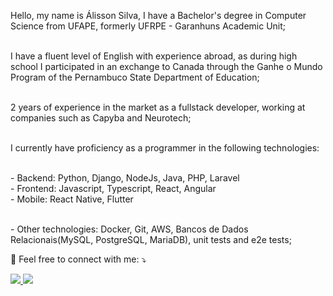 <p align="left"> 
Hello, my name is Álisson Silva, I have a Bachelor's degree in Computer Science from UFAPE, formerly UFRPE - Garanhuns Academic Unit;

<br>I have a fluent level of English with experience abroad, as during high school I participated in an exchange to Canada through the Ganhe o Mundo Program of the Pernambuco State Department of Education;

<br>2 years of experience in the market as a fullstack developer, working at companies such as Capyba and Neurotech;

<br>I currently have proficiency as a programmer in the following technologies:

<br>- Backend: Python, Django, NodeJs, Java, PHP, Laravel
<br>- Frontend: Javascript, Typescript, React, Angular
<br>- Mobile: React Native, Flutter

<br>- Other technologies: Docker, Git, AWS, Bancos de Dados Relacionais(MySQL, PostgreSQL, MariaDB), unit tests and e2e tests;
</p>

<p align="left">
  💌 Feel free to connect with me: ⤵️
</p>

<p align="left">
  <a href="https://www.linkedin.com/in/alisson-silva-630170145" alt="Linkedin">
    <img src="https://img.shields.io/badge/-Linkedin-1c1424?style=for-the-badge&logo=Linkedin&logoColor=FF79C6&link=https://www.linkedin.com/in/alisson-silva-630170145"/>
  </a>
  
  <a href="mailto:alissonavlis96@gmail.com" alt="Email">
    <img src="https://img.shields.io/badge/-Gmail-1c1424?style=for-the-badge&logo=gmail&logoColor=FF79C6"/>
  </a>
</p>

